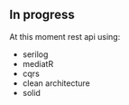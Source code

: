 ## In progress
At this moment rest api using:
- serilog
- mediatR
- cqrs
- clean architecture
- solid
